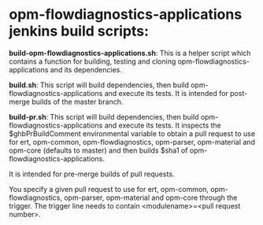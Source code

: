 # opm-flowdiagnostics-applications jenkins build scripts:

**build-opm-flowdiagnostics-applications.sh**:
This is a helper script which contains a function for building,
testing and cloning opm-flowdiagnostics-applications and its dependencies.

**build.sh**:
This script will build dependencies, then build opm-flowdiagnostics-applications
and execute its tests.
It is intended for post-merge builds of the master branch.

**build-pr.sh**:
This script will build dependencies, then build opm-flowdiagnostics-applications
and execute its tests. It inspects the $ghbPrBuildComment environmental
variable to obtain a pull request to use for ert, opm-common,
opm-flowdiagnostics, opm-parser, opm-material and opm-core (defaults to master)
and then builds $sha1 of opm-flowdiagnostics-applications.

It is intended for pre-merge builds of pull requests.

You specify a given pull request to use for ert, opm-common,
opm-flowdiagnostics, opm-parser, opm-material and opm-core through the trigger.
The trigger line needs to contain &lt;modulename&gt;=&lt;pull request number&gt;.
